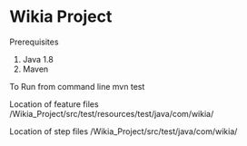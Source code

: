 # Wikia Project

Prerequisites
1. Java 1.8
2. Maven

To Run from command line
mvn test

Location of feature files
/Wikia_Project/src/test/resources/test/java/com/wikia/

Location of step files
/Wikia_Project/src/test/java/com/wikia/